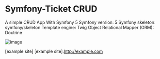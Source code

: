 # Symfony-Ticket CRUD
  
A simple CRUD App With Symfony 5 
Symfony version: 5
Symfony skeleton: symfony/skeleton
Template engine: Twig
Object Relational Mapper (ORM): Doctrine
  

![image](https://user-images.githubusercontent.com/74569011/152699886-31529597-81ca-4fe9-8c05-2d43334cf4e1.png)




[example site]
[example site]:http://example.com
